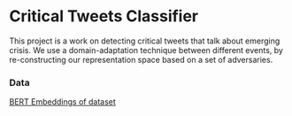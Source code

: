 # Critical Tweets Classifier

This project is a work on detecting critical tweets that talk about emerging crisis. We use a domain-adaptation technique between
different events, by re-constructing our representation space based on a set of adversaries.

### Data

[BERT Embeddings of dataset](https://drive.google.com/file/d/1KsenF_qhRsKk67NbSKz9ESYNqtClYngQ/view?usp=sharing)

